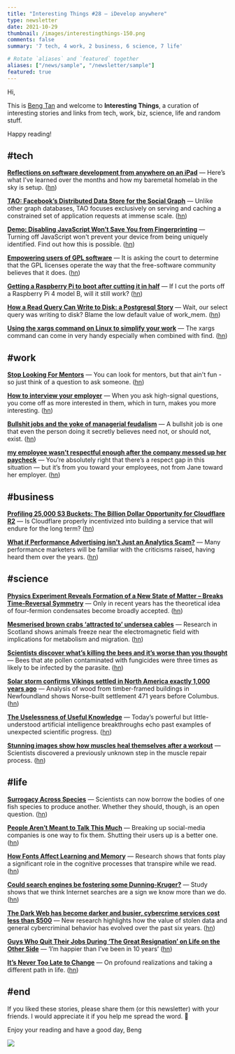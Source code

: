 ```yaml
---
title: "Interesting Things #28 — iDevelop anywhere"
type: newsletter
date: 2021-10-29
thumbnail: /images/interestingthings-150.png
comments: false
summary: '7 tech, 4 work, 2 business, 6 science, 7 life'

# Rotate `aliases` and `featured` together
aliases: ["/news/sample", "/newsletter/sample"]
featured: true
---
```


Hi,

This is [Beng Tan](https://bengtan.com/about/) and welcome to **Interesting Things**, a curation of interesting stories and links from tech, work, biz, science, life and random stuff.

Happy reading!


## #tech

**[Reflections on software development from anywhere on an iPad](https://ghuntley.com/anywhere/?utm_source=bengtan.com/interesting-things/028)** — Here’s what I’ve learned over the months and how my baremetal homelab in the sky is setup. ([hn](https://news.ycombinator.com/item?id=28940048))

**[TAO: Facebook’s Distributed Data Store for the Social Graph](https://www.micahlerner.com/2021/10/13/tao-facebooks-distributed-data-store-for-the-social-graph.html?utm_source=bengtan.com/interesting-things/028)** — Unlike other graph databases, TAO focuses exclusively on serving and caching a constrained set of application requests at immense scale. ([hn](https://news.ycombinator.com/item?id=28913699))

**[Demo: Disabling JavaScript Won’t Save You from Fingerprinting](https://fingerprintjs.com/blog/disabling-javascript-wont-stop-fingerprinting/?utm_source=bengtan.com/interesting-things/028)** — Turning off JavaScript won't prevent your device from being uniquely identified. Find out how this is possible. ([hn](https://news.ycombinator.com/item?id=28949443))

**[Empowering users of GPL software](https://lwn.net/SubscriberLink/873415/64f371a77a736b5b/?utm_source=bengtan.com/interesting-things/028)** — It is asking the court to determine that the GPL licenses operate the way that the free-software community believes that it does. ([hn](https://news.ycombinator.com/item?id=28940303))

**[Getting a Raspberry Pi to boot after cutting it in half](https://www.jeffgeerling.com/blog/2021/getting-raspberry-pi-boot-after-cutting-it-half?utm_source=bengtan.com/interesting-things/028)** — If I cut the ports off a Raspberry Pi 4 model B, will it still work? ([hn](https://news.ycombinator.com/item?id=28930776))

**[How a Read Query Can Write to Disk: a Postgresql Story](https://www.mutuallyhuman.com/blog/how-a-read-query-can-write-to-disk-a-postgresql-story/?utm_source=bengtan.com/interesting-things/028)** — Wait, our select query was writing to disk? Blame the low default value of work_mem. ([hn](https://news.ycombinator.com/item?id=28916045))

**[Using the xargs command on Linux to simplify your work](https://www.networkworld.com/article/3636997/using-the-xargs-command-on-linux-to-simplify-your-work.html?utm_source=bengtan.com/interesting-things/028)** — The xargs command can come in very handy especially when combined with find. ([hn](https://news.ycombinator.com/item?id=28916805))


## #work

**[Stop Looking For Mentors](https://staysaasy.com/career/2021/10/16/mentorship.html?utm_source=bengtan.com/interesting-things/028)** — You can look for mentors, but that ain't fun - so just think of a question to ask someone. ([hn](https://news.ycombinator.com/item?id=28916700))

**[How to interview your employer](https://www.productlessons.xyz//article/good-questions-to-ask-interviewer?utm_source=bengtan.com/interesting-things/028)** — When you ask high-signal questions, you come off as more interested in them, which in turn, makes you more interesting. ([hn](https://news.ycombinator.com/item?id=28925500))

**[Bullshit jobs and the yoke of managerial feudalism](https://www.economist.com/open-future/2018/06/29/bullshit-jobs-and-the-yoke-of-managerial-feudalism?utm_source=bengtan.com/interesting-things/028)** — A bullshit job is one that even the person doing it secretly believes need not, or should not, exist. ([hn](https://news.ycombinator.com/item?id=28955445))

**[my employee wasn’t respectful enough after the company messed up her paycheck](https://www.askamanager.org/2021/10/my-employee-wasnt-respectful-enough-after-the-company-messed-up-her-paycheck.html?utm_source=bengtan.com/interesting-things/028)** — You’re absolutely right that there’s a respect gap in this situation — but it’s from you toward your employees, not from Jane toward her employer. ([hn](https://news.ycombinator.com/item?id=28929329))


## #business

**[Profiling 25,000 S3 Buckets: The Billion Dollar Opportunity for Cloudflare R2](https://www.vantage.sh/blog/the-opportunity-for-cloudflare-r2?utm_source=bengtan.com/interesting-things/028)** — Is Cloudflare properly incentivized into building a service that will endure for the long term? ([hn](https://news.ycombinator.com/item?id=28936203))

**[What if Performance Advertising isn't Just an Analytics Scam?](https://mackgrenfell.com/blog/what-if-performance-advertising-isnt-just-an-analytics-scam?utm_source=bengtan.com/interesting-things/028)** — Many performance marketers will be familiar with the criticisms raised, having heard them over the years. ([hn](https://news.ycombinator.com/item?id=28875227))


## #science

**[Physics Experiment Reveals Formation of a New State of Matter – Breaks Time-Reversal Symmetry](https://scitechdaily.com/physics-experiment-reveals-formation-of-a-new-state-of-matter-breaks-time-reversal-symmetry/?utm_source=bengtan.com/interesting-things/028)** — Only in recent years has the theoretical idea of four-fermion condensates become broadly accepted. ([hn](https://news.ycombinator.com/item?id=28939446))

**[Mesmerised brown crabs ‘attracted to’ undersea cables](https://www.theguardian.com/environment/2021/oct/11/underwater-cables-renewables-affect-blood-cells-brown-crabs-study?utm_source=bengtan.com/interesting-things/028)** — Research in Scotland shows animals freeze near the electromagnetic field with implications for metabolism and migration. ([hn](https://news.ycombinator.com/item?id=28916084))

**[Scientists discover what’s killing the bees and it’s worse than you thought](https://qz.com/107970/scientists-discover-whats-killing-the-bees-and-its-worse-than-you-thought/?utm_source=bengtan.com/interesting-things/028)** — Bees that ate pollen contaminated with fungicides were three times as likely to be infected by the parasite. ([hn](https://news.ycombinator.com/item?id=28956636))

**[Solar storm confirms Vikings settled in North America exactly 1,000 years ago](https://www.theguardian.com/science/2021/oct/20/vikings-settled-north-america-1000-years-ago-solar-storm?utm_source=bengtan.com/interesting-things/028)** — Analysis of wood from timber-framed buildings in Newfoundland shows Norse-built settlement 471 years before Columbus. ([hn](https://news.ycombinator.com/item?id=28940054))

**[The Uselessness of Useful Knowledge](https://www.quantamagazine.org/science-has-entered-a-new-era-of-alchemy-good-20211020/?utm_source=bengtan.com/interesting-things/028)** — Today’s powerful but little-understood artificial intelligence breakthroughs echo past examples of unexpected scientific progress. ([hn](https://news.ycombinator.com/item?id=28942983))

**[Stunning images show how muscles heal themselves after a workout](https://www.livescience.com/muscle-repair-by-roaming-nuclei?utm_source=bengtan.com/interesting-things/028)** — Scientists discovered a previously unknown step in the muscle repair process. ([hn](https://news.ycombinator.com/item?id=28916818))


## #life

**[Surrogacy Across Species](https://www.hakaimagazine.com/features/surrogacy-across-species/?utm_source=bengtan.com/interesting-things/028)** — Scientists can now borrow the bodies of one fish species to produce another. Whether they should, though, is an open question. ([hn](https://news.ycombinator.com/item?id=28913527))

**[People Aren’t Meant to Talk This Much](https://www.theatlantic.com/technology/archive/2021/10/fix-facebook-making-it-more-like-google/620456/?utm_source=bengtan.com/interesting-things/028)** — Breaking up social-media companies is one way to fix them. Shutting their users up is a better one. ([hn](https://news.ycombinator.com/item?id=28956725))

**[How Fonts Affect Learning and Memory](https://www.discovermagazine.com/mind/how-fonts-affect-learning-and-memory?utm_source=bengtan.com/interesting-things/028)** — Research shows that fonts play a significant role in the cognitive processes that transpire while we read. ([hn](https://news.ycombinator.com/item?id=28911247))

**[Could search engines be fostering some Dunning-Kruger?](https://arstechnica.com/science/2021/10/people-think-they-remember-things-they-actually-looked-up-on-a-search-engine/?utm_source=bengtan.com/interesting-things/028)** — Study shows that we think Internet searches are a sign we know more than we do. ([hn](https://news.ycombinator.com/item?id=28941007))

**[The Dark Web has become darker and busier, cybercrime services cost less than $500](https://www.techspot.com/news/91830-dark-web-has-become-darker-busier-cybercrime-services.html?utm_source=bengtan.com/interesting-things/028)** — New research highlights how the value of stolen data and general cybercriminal behavior has evolved over the past six years. ([hn](https://news.ycombinator.com/item?id=28941430))

**[Guys Who Quit Their Jobs During ‘The Great Resignation’ on Life on the Other Side](https://melmagazine.com/en-us/story/the-great-resignation-stories?utm_source=bengtan.com/interesting-things/028)** — ‘I’m happier than I’ve been in 10 years’ ([hn](https://news.ycombinator.com/item?id=28938010))

**[It’s Never Too Late to Change](https://ofdollarsanddata.com/its-never-too-late-to-change/?utm_source=bengtan.com/interesting-things/028)** — On profound realizations and taking a different path in life. ([hn](https://news.ycombinator.com/item?id=28924539))


## #end

If you liked these stories, please share them (or this newsletter) with your friends. I would appreciate it if you help me spread the word. 🙏

Enjoy your reading and have a good day,
Beng

![](https://bengtan.com/images/portrait-40.png)

